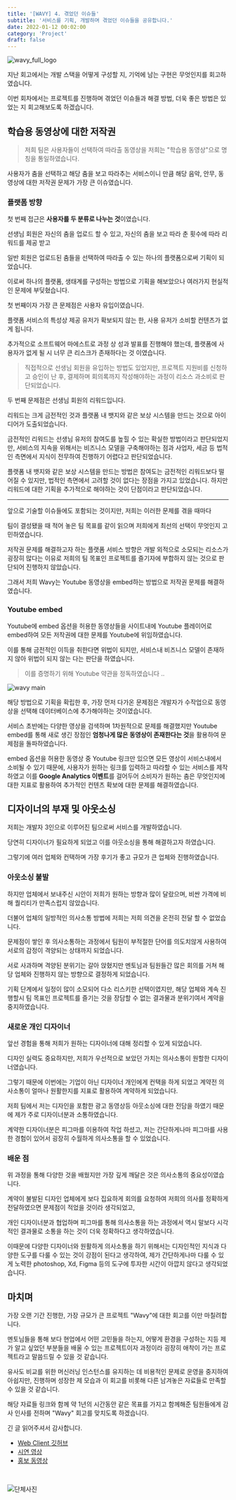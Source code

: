 ```yaml
---
title: '[WAVY] 4. 겪었던 이슈들'
subtitle: '서비스를 기획, 개발하며 겪었던 이슈들을 공유합니다.'
date: 2022-01-12 00:02:00
category: 'Project'
draft: false
---
```


![wavy_full_logo](https://user-images.githubusercontent.com/26461307/148641874-cdb4f826-a5da-43d6-a5fd-3e879dcaa2f4.png)

지난 회고에서는 개발 스택을 어떻게 구성할 지, 기억에 남는 구현은 무엇인지를 회고하였습니다.

이번 회차에서는 프로젝트를 진행하며 겪었던 이슈들과 해결 방법, 더욱 좋은 방법은 있었는 지 회고해보도록 하겠습니다.

## 학습용 동영상에 대한 저작권

> 저희 팀은 사용자들이 선택하여 따라출 동영상을 저희는 "학습용 동영상"으로 명칭을 통일하였습니다.

사용자가 춤을 선택하고 해당 춤을 보고 따라추는 서비스이니 만큼 해당 음악, 안무, 동영상에 대한 저작권 문제가 가장 큰 이슈였습니다.

### 플랫폼 방향

첫 번째 접근은 **사용자를 두 분류로 나누는 것**이였습니다.

선생님 회원은 자신의 춤을 업로드 할 수 있고, 자신의 춤을 보고 따라 춘 횟수에 따라 리워드를 제공 받고

일반 회원은 업로드된 춤들을 선택하여 따라출 수 있는 하나의 플랫폼으로써 기획이 되었습니다.

이로써 하나의 플랫폼, 생태계를 구성하는 방법으로 기획을 해보았으나 여러가지 현실적인 문제에 부딪혔습니다.

첫 번째이자 가장 큰 문제점은 사용자 유입이였습니다.

플랫폼 서비스의 특성상 제공 유저가 확보되지 않는 한, 사용 유저가 소비할 컨텐츠가 없게 됩니다.

추가적으로 소프트웨어 마에스트로 과정 상 성과 발표를 진행해야 했는데, 플랫폼에 사용자가 없게 될 시 너무 큰 리스크가 존재하다는 것 이였습니다.

> 직접적으로 선생님 회원을 유입하는 방법도 있었지만, 프로젝트 지원비를 신청하고 승인이 난 후, 결제하며 회의록까지 작성해야하는 과정이 리소스 과소비로 판단되었습니다.

두 번째 문제점은 선생님 회원의 리워드입니다.

리워드는 크게 금전적인 것과 플랫폼 내 뱃지와 같은 보상 시스템을 만드는 것으로 아이디어가 도출되었습니다.

금전적인 리워드는 선생님 유저의 참여도를 높힐 수 있는 확실한 방법이라고 판단되었지만, 서비스의 지속을 위해서는 비즈니스 모델을 구축해야하는 점과 사업자, 세금 등 법적인 측면에서 지식이 전무하여 진행하기 어렵다고 판단되었습니다.

플랫폼 내 뱃지와 같은 보상 시스템을 만드는 방법은 참여도는 금전적인 리워드보다 떨어질 수 있지만, 법적인 측면에서 고려할 것이 없다는 장점을 가지고 있었습니다. 하지만 리워드에 대한 기획을 추가적으로 해야하는 것이 단점이라고 판단되었습니다.

---

앞으로 기술할 이슈들에도 포함되는 것이지만, 저희는 이러한 문제를 겪을 때마다

팀이 결성됐을 때 적어 놓은 팀 목표를 같이 읽으며 저희에게 최선의 선택이 무엇인지 고민하였습니다.

저작권 문제를 해결하고자 하는 플랫폼 서비스 방향은 개발 외적으로 소모되는 리소스가 굉장히 많다는 이유로 저희의 팀 목표인 프로젝트를 즐기자에 부합하지 않는 것으로 판단되어 진행하지 않았습니다.

그래서 저희 Wavy는 Youtube 동영상을 embed하는 방법으로 저작권 문제를 해결하였습니다.

### Youtube embed

Youtube에 embed 옵션을 허용한 동영상들을 사이트내에 Youtube 플레이어로 embed하여 모든 저작권에 대한 문제를 Youtube에 위임하였습니다.

이를 통해 금전적인 이득을 취한다면 위법이 되지만, 서비스내 비즈니스 모델이 존재하지 않아 위법이 되지 않는 다는 판단을 하였습니다.

> 이를 증명하기 위해 Youtube 약관을 정독하였습니다 ..

![wavy main](https://user-images.githubusercontent.com/26461307/140163003-00b4cc90-82e9-45e7-849e-24929dfab220.gif)

해당 방법으로 기획을 확립한 후, 가장 먼저 다가온 문제점은 개발자가 수작업으로 동영상을 선택해 데이터베이스에 추가해야하는 것이였습니다.

서비스 초반에는 다양한 영상을 검색하며 1차원적으로 문제를 해결했지만 Youtube embed를 통해 새로 생긴 장점인 **엄청나게 많은 동영상이 존재한다는 것**을 활용하여 문제점을 돌파하였습니다.

embed 옵션을 허용한 동영상 중 Youtube 링크만 있으면 모든 영상이 서비스내에서 소비될 수 있기 때문에, 사용자가 원하는 링크를 입력하고 따라할 수 있는 서비스를 제작하였고 이를 **Google Analytics 이벤트**를 걸어두어 소비자가 원하는 춤은 무엇인지에 대한 지표로 활용하여 추가적인 컨텐츠 확보에 대한 문제를 해결하였습니다.

## 디자이너의 부재 및 아웃소싱

저희는 개발자 3인으로 이루어진 팀으로써 서비스를 개발하였습니다.

당연히 디자이너가 필요하게 되었고 이를 아웃소싱을 통해 해결하고자 하였습니다.

그렇기에 여러 업체와 컨택하며 가장 후기가 좋고 규모가 큰 업체와 진행하였습니다.

### 아웃소싱 불발

하지만 업체에서 보내주신 시안이 저희가 원하는 방향과 많이 달랐으며, 비싼 가격에 비해 퀄리티가 만족스럽지 않았습니다.

더불어 업체의 일방적인 의사소통 방법에 저희는 저희 의견을 온전히 전달 할 수 없었습니다.

문제점이 쌓인 후 의사소통하는 과정에서 팀원이 부적절한 단어를 의도치않게 사용하여 서로의 감정이 격양되는 상태까지 되었습니다.

서로 사과하며 격양된 분위기는 갈아 앉혔지만 멘토님과 팀원들간 많은 회의를 거쳐 해당 업체와 진행하지 않는 방향으로 결정하게 되었습니다.

기획 단계에서 일정이 많이 소모되어 다소 리스키한 선택이였지만, 해당 업체와 계속 진행할시 팀 목표인 프로젝트를 즐기는 것을 장담할 수 없는 결과물과 분위기여서 계약을 중지하였습니다.

### 새로운 개인 디자이너

앞선 경험을 통해 저희가 원하는 디자이너에 대해 정리할 수 있게 되었습니다.

디자인 실력도 중요하지만, 저희가 우선적으로 보았던 가치는 의사소통이 원할한 디자이너였습니다.

그렇기 때문에 이번에는 기업이 아닌 디자이너 개인에게 컨택을 하게 되었고 계약전 의사소통이 얼마나 원활한지를 지표로 활용하여 계약하게 되었습니다.

저희 팀에서 저는 디자인을 포함한 광고 동영상등 아웃소싱에 대한 전담을 하였기 때문에 제가 주로 디자이너분과 소통하였습니다.

계약한 디자이너분은 피그마를 이용하여 작업 하셨고, 저는 간단하게나마 피그마를 사용한 경험이 있어서 굉장히 수월하게 의사소통을 할 수 있었습니다.

### 배운 점

위 과정을 통해 다양한 것을 배웠지만 가장 깊게 깨달은 것은 의사소통의 중요성이였습니다.

계약이 불발된 디자인 업체에게 보다 집요하게 회의를 요청하여 저희의 의사를 정확하게 전달하였으면 문제점이 적었을 것이라 생각되었고,

개인 디자이너분과 협업하며 피그마를 통해 의사소통을 하는 과정에서 역시 말보다 시각적인 결과물로 소통을 하는 것이 더욱 정확하다고 생각하였습니다.

이때문에 다양한 디자이너와 원활하게 의사소통을 하기 위해서는 디자인적인 지식과 다양한 도구를 다룰 수 있는 것이 강점이 된다고 생각하여, 제가 간단하게나마 다룰 수 있게 노력한 photoshop, Xd, Figma 등의 도구에 투자한 시간이 아깝지 않다고 생각되었습니다.

## 마치며

가장 오랜 기간 진행한, 가장 규모가 큰 프로젝트 "Wavy"에 대한 회고를 이만 마칠려합니다.

멘토님들을 통해 보다 현업에서 어떤 고민들을 하는지, 어떻게 환경을 구성하는 지등 제가 알고 싶었던 부분들을 배울 수 있는 프로젝트이자 과정이라 굉장히 애착이 가는 프로젝트라고 말씀드릴 수 있을 것 같습니다.

유사도 비교를 위한 머신러닝 인스턴스를 유지하는 데 비용적인 문제로 운영을 중지하여 아쉽지만, 진행하며 성장한 제 모습과 이 회고를 비롯해 다른 남겨놓은 자료들로 만족할 수 있을 것 같습니다.

해당 자료들 링크와 함께 약 1년의 시간동안 같은 목표를 가지고 함께해준 팀원들에게 감사 인사를 전하며 "Wavy" 회고를 맞치도록 하겠습니다.

긴 글 읽어주셔서 감사합니다.

- <a href="https://github.com/EO2-WAVY/WavyFrontend" target="_blank">Web Client 깃허브</a>
- <a href="https://www.youtube.com/watch?v=MYtoSIxjS7Y" target="_blank">시연 영상</a>
- <a href="https://drive.google.com/file/d/1AAZCyyrcsokhkVQlJFc6zzLnKSMQpR3D/view?usp=sharing" target="_blank">홍보 동영상</a>

<br/>

![단체사진](https://user-images.githubusercontent.com/26461307/149136852-a926397d-9261-48d7-a40d-5b6f57aea67e.jpeg)
